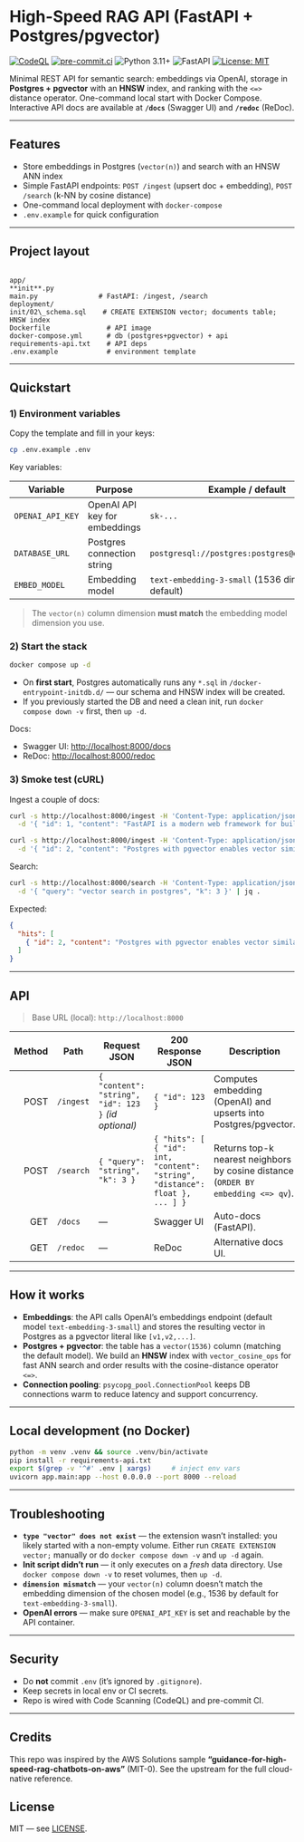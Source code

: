 # High-Speed RAG API (FastAPI + Postgres/pgvector)

[![CodeQL](https://github.com/DonBV/high-speed-rag-chatbot/actions/workflows/codeql.yml/badge.svg?branch=main)](https://github.com/DonBV/high-speed-rag-chatbot/actions/workflows/codeql.yml)
[![pre-commit.ci](https://results.pre-commit.ci/badge/github/DonBV/high-speed-rag-chatbot/main.svg)](https://results.pre-commit.ci/latest/github/DonBV/high-speed-rag-chatbot/main)
![Python 3.11+](https://img.shields.io/badge/python-3.11%2B-blue.svg)
![FastAPI](https://img.shields.io/badge/FastAPI-async-green.svg)
[![License: MIT](https://img.shields.io/badge/license-MIT-yellow.svg)](./LICENSE)

Minimal REST API for semantic search: embeddings via OpenAI, storage in **Postgres + pgvector** with an **HNSW** index, and ranking with the `<=>` distance operator. One-command local start with Docker Compose.
Interactive API docs are available at **`/docs`** (Swagger UI) and **`/redoc`** (ReDoc).

---

## Features

- Store embeddings in Postgres (`vector(n)`) and search with an HNSW ANN index
- Simple FastAPI endpoints: `POST /ingest` (upsert doc + embedding), `POST /search` (k-NN by cosine distance)
- One-command local deployment with `docker-compose`
- `.env.example` for quick configuration

---

## Project layout

```

app/
**init**.py
main.py               # FastAPI: /ingest, /search
deployment/
init/02\_schema.sql    # CREATE EXTENSION vector; documents table; HNSW index
Dockerfile              # API image
docker-compose.yml      # db (postgres+pgvector) + api
requirements-api.txt    # API deps
.env.example            # environment template

````

---

## Quickstart

### 1) Environment variables

Copy the template and fill in your keys:

```bash
cp .env.example .env
````

Key variables:

| Variable         | Purpose                       | Example / default                               |
| ---------------- | ----------------------------- | ----------------------------------------------- |
| `OPENAI_API_KEY` | OpenAI API key for embeddings | `sk-...`                                        |
| `DATABASE_URL`   | Postgres connection string    | `postgresql://postgres:postgres@db:5432/rag`    |
| `EMBED_MODEL`    | Embedding model               | `text-embedding-3-small` (1536 dims by default) |

> The `vector(n)` column dimension **must match** the embedding model dimension you use.

### 2) Start the stack

```bash
docker compose up -d
```

* On **first start**, Postgres automatically runs any `*.sql` in `/docker-entrypoint-initdb.d/` — our schema and HNSW index will be created.
* If you previously started the DB and need a clean init, run `docker compose down -v` first, then `up -d`.

Docs:

* Swagger UI: [http://localhost:8000/docs](http://localhost:8000/docs)
* ReDoc: [http://localhost:8000/redoc](http://localhost:8000/redoc)

### 3) Smoke test (cURL)

Ingest a couple of docs:

```bash
curl -s http://localhost:8000/ingest -H 'Content-Type: application/json' \
  -d '{ "id": 1, "content": "FastAPI is a modern web framework for building APIs" }'

curl -s http://localhost:8000/ingest -H 'Content-Type: application/json' \
  -d '{ "id": 2, "content": "Postgres with pgvector enables vector similarity search" }'
```

Search:

```bash
curl -s http://localhost:8000/search -H 'Content-Type: application/json' \
  -d '{ "query": "vector search in postgres", "k": 3 }' | jq .
```

Expected:

```json
{
  "hits": [
    { "id": 2, "content": "Postgres with pgvector enables vector similarity search", "distance": 0.12 }
  ]
}
```

---

## API

> Base URL (local): `http://localhost:8000`

| Method | Path      | Request JSON                                         | 200 Response JSON                                                            | Description                                                                       |
| -----: | --------- | ---------------------------------------------------- | ---------------------------------------------------------------------------- | --------------------------------------------------------------------------------- |
|   POST | `/ingest` | `{ "content": "string", "id": 123 }` *(id optional)* | `{ "id": 123 }`                                                              | Computes embedding (OpenAI) and upserts into Postgres/pgvector.                   |
|   POST | `/search` | `{ "query": "string", "k": 3 }`                      | `{ "hits": [ { "id": int, "content": "string", "distance": float }, ... ] }` | Returns top-k nearest neighbors by cosine distance (`ORDER BY embedding <=> qv`). |
|    GET | `/docs`   | —                                                    | Swagger UI                                                                   | Auto-docs (FastAPI).                                                              |
|    GET | `/redoc`  | —                                                    | ReDoc                                                                        | Alternative docs UI.                                                              |

---

## How it works

* **Embeddings**: the API calls OpenAI’s embeddings endpoint (default model `text-embedding-3-small`) and stores the resulting vector in Postgres as a pgvector literal like `[v1,v2,...]`.
* **Postgres + pgvector**: the table has a `vector(1536)` column (matching the default model). We build an **HNSW** index with `vector_cosine_ops` for fast ANN search and order results with the cosine-distance operator `<=>`.
* **Connection pooling**: `psycopg_pool.ConnectionPool` keeps DB connections warm to reduce latency and support concurrency.

---

## Local development (no Docker)

```bash
python -m venv .venv && source .venv/bin/activate
pip install -r requirements-api.txt
export $(grep -v '^#' .env | xargs)     # inject env vars
uvicorn app.main:app --host 0.0.0.0 --port 8000 --reload
```

---

## Troubleshooting

* **`type "vector" does not exist`** — the extension wasn’t installed: you likely started with a non-empty volume. Either run `CREATE EXTENSION vector;` manually or do `docker compose down -v` and `up -d` again.
* **Init script didn’t run** — it only executes on a *fresh* data directory. Use `docker compose down -v` to reset volumes, then `up -d`.
* **`dimension mismatch`** — your `vector(n)` column doesn’t match the embedding dimension of the chosen model (e.g., 1536 by default for `text-embedding-3-small`).
* **OpenAI errors** — make sure `OPENAI_API_KEY` is set and reachable by the API container.

---

## Security

* Do **not** commit `.env` (it’s ignored by `.gitignore`).
* Keep secrets in local env or CI secrets.
* Repo is wired with Code Scanning (CodeQL) and pre-commit CI.

---

## Credits

This repo was inspired by the AWS Solutions sample **“guidance-for-high-speed-rag-chatbots-on-aws”** (MIT-0). See the upstream for the full cloud-native reference.

## License

MIT — see [LICENSE](./LICENSE).

